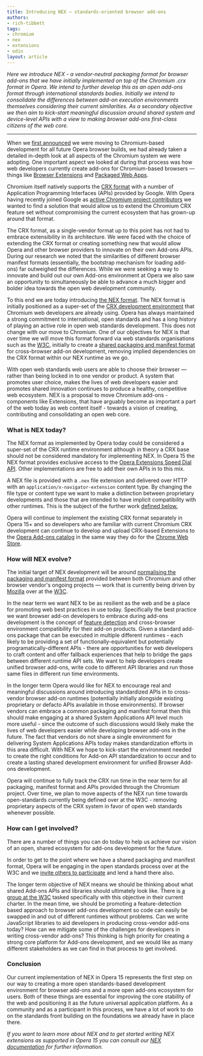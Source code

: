 ```yaml
---
title: Introducing NEX — standards-oriented browser add-ons
authors:
- rich-tibbett
tags:
- chromium
- nex
- extensions
- odin
layout: article
---
```

<p><em>Here we introduce NEX -  a vendor-neutral packaging format for browser add-ons that we have initially implemented on top of the Chromium .crx format in Opera. We intend to further develop this as an open add-ons format through international standards bodies. Initially we intend to consolidate the differences between add-on execution environments themselves considering their current similarities. As a secondary objective we then aim to kick-start meaningful discussion around shared system and device-level APIs with a view to making browser add-ons first-class citizens of the web core.</em></p>

<hr />

<p>When we <a href="http://business.opera.com/press/releases/general/opera-gears-up-at-300-million-users" target="_blank">first announced</a> we were moving to Chromium-based development for all future Opera browser builds, we had already taken a detailed in-depth look at all aspects of the Chromium system we were adopting. One important aspect we looked at during that process was how web developers currently create add-ons for Chromium-based browsers — things like <a href="http://developer.chrome.com/extensions/index.html" target="_blank">Browser Extensions</a> and <a href="http://developer.chrome.com/apps/about_apps.html" target="_blank">Packaged Web Apps</a>.</p>

<p>Chromium itself natively supports the <a href="http://developer.chrome.com/extensions/crx.html" target="_blank">CRX format</a> with a number of Application Programming Interfaces (APIs) provided by Google. With Opera having recently joined Google as <a href="http://my.opera.com/ODIN/blog/2013/03/22/operas-webkit-patches" target="_blank">active Chromium project contributors</a> we wanted to find a solution that would allow us to extend the Chromium CRX feature set without compromising the current ecosystem that has grown-up around that format.</p>

<p>The CRX format, as a single-vendor format up to this point has not had to embrace extensibility in its architecture. We were faced with the choice of extending the CRX format or creating something new that would allow Opera and other browser providers to innovate on their own Add-ons APIs. During our research we noted that the similarities of different browser manifest formats (essentially, the bootstrap mechanism for loading add-ons) far outweighed the differences. While we were seeking a way to innovate and build out our own Add-ons environment at Opera we also saw an opportunity to simultaneously be able to advance a much bigger and bolder idea towards the open web development community.</p>

<p>To this end we are today introducing <a href="http://dev.opera.com/extension-docs/tut_architecture_overview.html">the NEX format</a>. The NEX format is initially positioned as a super-set of the <a href="http://developer.chrome.com/extensions/getstarted.html" target="_blank">CRX development environment</a> that Chromium web developers are already using. Opera has always maintained a strong commitment to international, open standards and has a long history of playing an active role in open web standards development. This does not change with our move to Chromium. One of our objectives for NEX is that over time we will move this format forward via web standards organisations such as the <a href="http://www.w3.org/" target="_blank">W3C</a>, initially to create a <a href="http://manifest.sysapps.org" target="_blank">shared packaging and manifest format</a> for cross-browser add-on development, removing implied dependencies on the CRX format within our NEX runtime as we go.</p>

<p>With open web standards web users are able to choose their browser — rather than being locked in to one vendor or product. A system that promotes user choice, makes the lives of web developers easier and promotes shared innovation continues to produce a healthy, competitive web ecosystem. NEX is a proposal to move Chromium add-ons - components like Extensions, that have arguably become as important a part of the web today as web content itself - towards a vision of creating, contributing and consolidating an open web core.</p>

<h3>What is NEX today?</h3>

<p>The NEX format as implemented by Opera today could be considered a super-set of the CRX runtime environment although in theory a CRX base should not be considered mandatory for implementing NEX.  In Opera 15 the NEX format provides exclusive access to the <a href="http://dev.opera.com/articles/view/creating-opera-speed-dial-extensions/" target="_blank">Opera Extensions Speed Dial API</a>. Other implementations are free to add their own APIs in to this mix.

<p>A NEX file is provided with a <code>.nex</code> file extension and delivered over HTTP with an <code>application/x-navigator-extension</code> content type. By changing the file type or content type we want to make a distinction between proprietary developments and those that are intended to have implicit compatibility with other runtimes. This is the subject of the further work <a href="#evolution">defined below.</a></p>

<p>Opera will continue to implement the existing CRX format separately in Opera 15+ and so developers who are familiar with current Chromium CRX development can continue to develop and upload CRX-based Extensions to the <a href="https://addons.opera.com/en/extensions/" target="_blank">Opera Add-ons catalog</a> in the same way they do for the <a href="https://chrome.google.com/webstore" target="_blank">Chrome Web Store</a>.</p>

<h3 id="evolution">How will NEX evolve?</h3>

<p>The initial target of NEX development will be around <a href="http://manifest.sysapps.org" target="_blank">normalising the packaging and manifest format</a> provided between both Chromium and other browser vendor&#39;s ongoing projects — work that is currently being driven by <a href="http://www.mozilla.org/en-US/" target="_blank">Mozilla</a> over at the <a href="http://www.w3.org/" target="_blank">W3C</a>.</p>

<p>In the near term we want NEX to be as resilient as the web and be a place for promoting web best practices in use today. Specifically the best practice we want browser add-on developers to embrace during add-ons development is the concept of <a href="http://www.nczonline.net/blog/2009/12/29/feature-detection-is-not-browser-detection/" target="_blank">feature detection</a> and cross-browser environment compatibility for their add-on products. Given a standard add-ons package that can be executed in multiple different runtimes - each likely to be providing a set of functionally-equivalent but potentially programatically-different APIs - there are opportunities for web developers to craft content and offer fallback experiences that help to bridge the gaps between different runtime API sets. We want to help developers create unified browser add-ons, write code to different API libraries and run those same files in different run time environments.</p>

<p>In the longer term Opera would like for NEX to encourage real and meaningful discussions around introducing standardized APIs in to cross-vendor browser add-on runtimes (potentially initially alongside existing proprietary or defacto APIs available in those environments). If browser vendors can embrace a common packaging and manifest format then this should make engaging at a shared System Applications API level much more useful - since the outcome of such discussions would likely make the lives of web developers easier while developing browser add-ons in the future. The fact that vendors do not share a single environment for delivering System Applications APIs today makes standardization efforts in this area difficult. With NEX we hope to kick-start the environment needed to create the right conditions for Add-on API standardization to occur and to create a lasting shared development environment for unified Browser Add-ons development.</p>

<p>Opera will continue to fully track the CRX run time in the near term for all packaging, manifest format and APIs provided through the Chromium project. Over time, we plan to move aspects of the NEX run time towards open-standards currently being defined over at the W3C - removing proprietary aspects of the CRX system in favor of open web standards whenever possible.</p>

<h3>How can I get involved?</h3>

<p>There are a number of things you can do today to help us achieve our vision of an open, shared ecosystem for add-ons development for the future.</p>

<p>In order to get to the point where we have a shared packaging and manifest format, Opera will be engaging in the open standards process over at the W3C and we <a href="http://www.w3.org/2008/webapps/" target="_blank">invite others to participate</a> and lend a hand there also.</p>

<p>The longer term objective of NEX means we should be thinking about what shared Add-ons APIs and libraries should ultimately look like. There is <a href="http://www.w3.org/2012/sysapps/" target="_blank">a group at the W3C</a> tasked specifically with this objective in their current charter. In the mean time, we should be promoting a feature-detection based approach to browser add-ons development so code can easily be swapped in and out of different runtimes without problems. Can we write JavaScript libraries to aid developers in producing cross-vendor add-ons today? How can we mitigate some of the challenges for developers in writing cross-vendor add-ons? This thinking is high priority for creating a strong core platform for Add-ons development, and we would like as many different stakeholders as we can find in that process to get involved.</p>

<h3>Conclusion</h3>

<p>Our current implementation of NEX in Opera 15 represents the first step on our way to creating a more open standards-based development environment for browser add-ons and a more open add-ons ecosystem for users. Both of these things are essential for improving the core stability of the web and positioning it as <em>the</em> future universal application platform. As a community and as a participant in this process, we have a lot of work to do on the standards front building on the foundations we already have in place there.</p>

<p><em>If you want to learn more about NEX and to get started writing NEX extensions as supported in Opera 15 you can consult our <a href="http://dev.opera.com/extension-docs/tut_architecture_overview.html">NEX documentation</a> for further information.</em></p></p>

